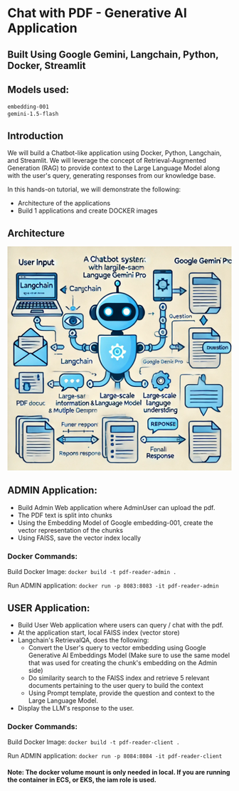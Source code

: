 # Chat with PDF - Generative AI Application
## Built Using Google Gemini, Langchain, Python, Docker, Streamlit
## Models used:
    embedding-001
    gemini-1.5-flash

## Introduction
We will build a Chatbot-like application using Docker, Python, Langchain, and Streamlit. We will leverage the concept of Retrieval-Augmented Generation (RAG) to provide context to the Large Language Model along with the user's query, generating responses from our knowledge base.

In this hands-on tutorial, we will demonstrate the following:
- Architecture of the applications
- Build 1 applications and create DOCKER images


## Architecture
![image info](./workflow_diagram_chatbot_langchain_google_gemini.png)

## ADMIN Application:
  - Build Admin Web application where AdminUser can upload the pdf.
  - The PDF text is split into chunks
  - Using the Embedding Model of Google embedding-001, create the vector representation of the chunks
  - Using FAISS, save the vector index locally

### Docker Commands:

  Build Docker Image:
  `docker build -t pdf-reader-admin .`

  Run ADMIN application:
  `docker run -p 8083:8083 -it pdf-reader-admin`



## USER Application:
  - Build User Web application where users can query / chat with the pdf.
  - At the application start, local FAISS index (vector store)
  - Langchain's RetrievalQA, does the following:
    - Convert the User's query to vector embedding using Google Generative AI Embeddings Model (Make sure to use the same model that was used for creating the chunk's embedding on the Admin side)
    - Do similarity search to the FAISS index and retrieve 5 relevant documents pertaining to the user query to build the context
    - Using Prompt template, provide the question and context to the Large Language Model.
   -  Display the LLM's response to the user.

### Docker Commands:

  Build Docker Image:
  `docker build -t pdf-reader-client .`

  Run ADMIN application:
  `docker run -p 8084:8084 -it pdf-reader-client`


#### Note: The docker volume mount is only needed in local. If you are running the container in ECS, or EKS, the iam role is used.
